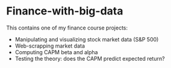 # Finance-with-big-data
This contains one of my finance course projects:
- Manipulating and visualizing stock market data (S&P 500)
- Web-scrapping market data
- Computing CAPM beta and alpha
- Testing the theory: does the CAPM predict expected return?
